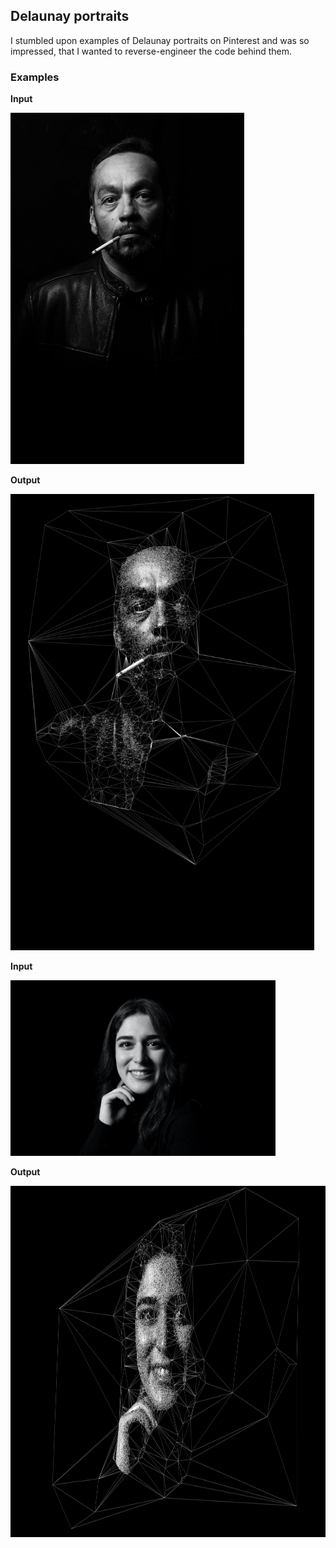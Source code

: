 ## Delaunay portraits

I stumbled upon examples of Delaunay portraits on Pinterest and was so impressed, that I wanted to reverse-engineer the code behind them.

### Examples
**Input**

<img src="https://raw.githubusercontent.com/syovchev/generative-art/main/Faces/input/alfonso-castro-cGqg8Bx2Kbw-unsplash.jpg" width="374px" height="562px" />

**Output**

<img src="https://raw.githubusercontent.com/syovchev/generative-art/main/Faces/output/alfonso-castro-cGqg8Bx2Kbw-unsplash.jpg" width="486px" height="730px" />

**Input**

<img src="https://raw.githubusercontent.com/syovchev/generative-art/main/Faces/input/aykut-bingul-yXDmgBEvz78-unsplash.jpg" width="424px" height="281px" />

**Output**

<img src="https://raw.githubusercontent.com/syovchev/generative-art/main/Faces/output/aykut-bingul-yXDmgBEvz78-unsplash.jpg" width="848px" height="562px" />
